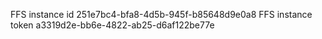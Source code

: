 FFS instance id 251e7bc4-bfa8-4d5b-945f-b85648d9e0a8
FFS instance token a3319d2e-bb6e-4822-ab25-d6af122be77e